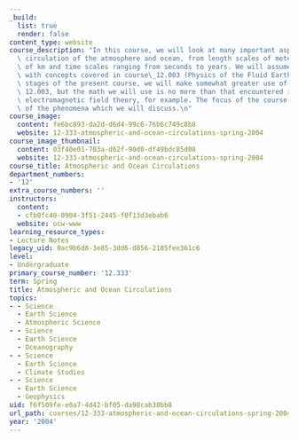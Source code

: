 ```yaml
---
_build:
  list: true
  render: false
content_type: website
course_description: "In this course, we will look at many important aspects of the\
  \ circulation of the atmosphere and ocean, from length scales of meters to thousands\
  \ of km and time scales ranging from seconds to years. We will assume familiarity\
  \ with concepts covered in course\_12.003 (Physics of the Fluid Earth). In the early\
  \ stages of the present course, we will make somewhat greater use of math than did\
  \ 12.003, but the math we will use is no more than that encountered in elementary\
  \ electromagnetic field theory, for example. The focus of the course is on the **physics**\
  \ of the phenomena which we will discuss.\n"
course_image:
  content: fe6bc893-da2d-d6d4-99c6-76b6c749c8b8
  website: 12-333-atmospheric-and-ocean-circulations-spring-2004
course_image_thumbnail:
  content: 03f40e01-703a-d62f-90d0-df49bdc85d08
  website: 12-333-atmospheric-and-ocean-circulations-spring-2004
course_title: Atmospheric and Ocean Circulations
department_numbers:
- '12'
extra_course_numbers: ''
instructors:
  content:
  - cfb0fc40-0904-3f51-2445-f0f13d3ebab6
  website: ocw-www
learning_resource_types:
- Lecture Notes
legacy_uid: 0ac9b6d8-3e85-3dd6-d856-2185fee361c6
level:
- Undergraduate
primary_course_number: '12.333'
term: Spring
title: Atmospheric and Ocean Circulations
topics:
- - Science
  - Earth Science
  - Atmospheric Science
- - Science
  - Earth Science
  - Oceanography
- - Science
  - Earth Science
  - Climate Studies
- - Science
  - Earth Science
  - Geophysics
uid: f6f509fe-e0a7-4d42-bf05-da98cab38bb8
url_path: courses/12-333-atmospheric-and-ocean-circulations-spring-2004
year: '2004'
---
```

